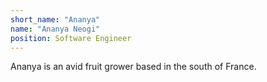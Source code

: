 ```yaml
---
short_name: "Ananya"
name: "Ananya Neogi"
position: Software Engineer
---
```


Ananya is an avid fruit grower based in the south of France.